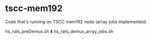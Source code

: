 # tscc-mem192
Code that's running on TSCC mem192 node (array jobs implemented)

hs_rats_preDemux.sh
  :arrow_down:
hs_rats_demux_array_jobs.sh